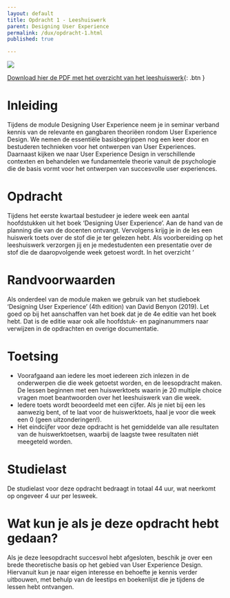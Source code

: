 ```yaml
---
layout: default
title: Opdracht 1 - Leeshuiswerk
parent: Designing User Experience
permalink: /dux/opdracht-1.html
published: true

---
```




![](leeshuiswerk.svg)

[Download hier de PDF met het overzicht van het leeshuiswerk](leeshuiswerk.pdf){: .btn }

# Inleiding
Tijdens de module Designing User Experience neem je in seminar verband kennis van de relevante en gangbaren theoriëen rondom User Experience Design. We nemen de essentiële basisbegrippen nog een keer door en bestuderen technieken voor het ontwerpen van User Experiences. Daarnaast kijken we naar User Experience Design in verschillende contexten en behandelen we fundamentele theorie vanuit de psychologie die de basis vormt voor het ontwerpen van succesvolle user experiences.

# Opdracht
Tijdens het eerste kwartaal bestudeer je iedere week een aantal hoofdstukken uit het boek ‘Designing User Experience’. Aan de hand van de planning die van de docenten ontvangt. Vervolgens krijg je in de les een huiswerk toets over de stof die je ter gelezen hebt. Als voorbereiding op het leeshuiswerk verzorgen jij en je medestudenten een presentatie over de stof die de daaropvolgende week getoest wordt. In het overzicht ‘

# Randvoorwaarden
Als onderdeel van de module maken we gebruik van het studieboek ‘Designing User Experience’ (4th edition) van David Benyon (2019). Let goed op bij het aanschaffen van het boek dat je de 4e editie van het boek hebt. Dat is de editie waar ook alle hoofdstuk- en paginanummers naar verwijzen in de opdrachten en overige documentatie.

# Toetsing
- Voorafgaand aan iedere les moet iedereen zich inlezen in de onderwerpen die die week getoetst worden, en de leesopdracht maken. De lessen beginnen met een huiswerktoets waarin je 20 multiple choice vragen moet beantwoorden over het leeshuiswerk van die week. 
- Iedere toets wordt beoordeeld met een cijfer. Als je niet bij een les aanwezig bent, of te laat voor de huiswerktoets, haal je voor die week een 0 (geen uitzonderingen!). 
- Het eindcijfer voor deze opdracht is het gemiddelde van alle resultaten van de huiswerktoetsen, waarbij de laagste twee resultaten niét meegeteld worden.

# Studielast
De studielast voor deze opdracht bedraagt in totaal 44 uur, wat neerkomt op ongeveer 4 uur per lesweek.

# Wat kun je als je deze opdracht hebt gedaan?
Als je deze leesopdracht succesvol hebt afgesloten, beschik je over een brede theoretische basis op het gebied van User Experience Design. Hiervanuit kun je naar eigen interesse en behoefte je kennis verder uitbouwen, met behulp van de leestips en boekenlijst die je tijdens de lessen hebt ontvangen.
